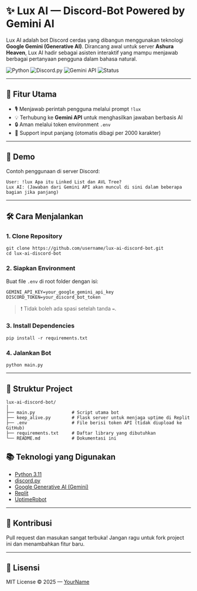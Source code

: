 # ✨ Lux AI — Discord-Bot Powered by Gemini AI

Lux AI adalah bot Discord cerdas yang dibangun menggunakan teknologi **Google Gemini (Generative AI)**. Dirancang awal untuk server **Ashura Heaven**, Lux AI hadir sebagai asisten interaktif yang mampu menjawab berbagai pertanyaan pengguna dalam bahasa natural.

![Python](https://img.shields.io/badge/Python-3.11-blue?style=flat-square)
![Discord.py](https://img.shields.io/badge/discord.py-2.x-blueviolet?style=flat-square)
![Gemini API](https://img.shields.io/badge/Google%20Gemini-API-brightgreen?style=flat-square)
![Status](https://img.shields.io/badge/status-online-brightgreen?style=flat-square)

---

## 🧠 Fitur Utama

- 🎙️ Menjawab perintah pengguna melalui prompt `!lux`
- 💡 Terhubung ke **Gemini API** untuk menghasilkan jawaban berbasis AI
- 🔒 Aman melalui token environment `.env`
- 🧾 Support input panjang (otomatis dibagi per 2000 karakter)

---

## 🚀 Demo

Contoh penggunaan di server Discord:

```text
User: !lux Apa itu Linked List dan AVL Tree?
Lux AI: (Jawaban dari Gemini API akan muncul di sini dalam beberapa bagian jika panjang)
```

---

## 🛠️ Cara Menjalankan

### 1. Clone Repository
```
git clone https://github.com/username/lux-ai-discord-bot.git
cd lux-ai-discord-bot
```

### 2. Siapkan Environment
Buat file `.env` di root folder dengan isi:
```
GEMINI_API_KEY=your_google_gemini_api_key
DISCORD_TOKEN=your_discord_bot_token
```

> ❗ Tidak boleh ada spasi setelah tanda `=`.

### 3. Install Dependencies
```
pip install -r requirements.txt
```

### 4. Jalankan Bot
```
python main.py
```

---

## 🧾 Struktur Project

```
lux-ai-discord-bot/
│
├── main.py              # Script utama bot
├── keep_alive.py        # Flask server untuk menjaga uptime di Replit
├── .env                 # File berisi token API (tidak diupload ke GitHub)
├── requirements.txt     # Daftar library yang dibutuhkan
└── README.md            # Dokumentasi ini
```

## 📚 Teknologi yang Digunakan

- [Python 3.11](https://www.python.org/)
- [discord.py](https://discordpy.readthedocs.io/en/stable/)
- [Google Generative AI (Gemini)](https://ai.google.dev/)
- [Replit](https://replit.com/)
- [UptimeRobot](https://uptimerobot.com/)

---

## 🙌 Kontribusi

Pull request dan masukan sangat terbuka! Jangan ragu untuk fork project ini dan menambahkan fitur baru.

---

## 📄 Lisensi

MIT License © 2025 — [YourName](https://github.com/Ikhsaaan334)
